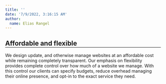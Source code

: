 ```yaml
---
title: ''
date: '7/9/2022, 3:16:15 AM'
author:
  name: Elias Rangel
---
```


<h2 style="animation: fadeIn 5s; border-bottom:1px solid black;">Affordable and flexible</h2>

We design update, and otherwise manage websites at an affordable cost while remaining completely transparent. Our emphasis on flexibility provides complete control over how much of a website we manage. With this control our clients can specify budgets, reduce overhead managing their online presence, and opt-in to the exact service they need.
